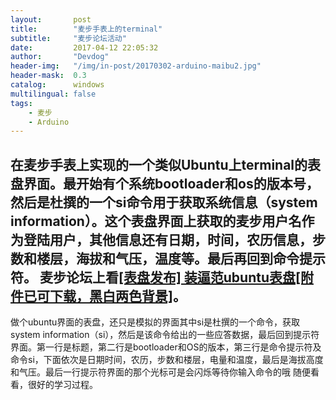 ```yaml
---
layout:       post
title:        "麦步手表上的terminal"
subtitle:     "麦步论坛活动"
date:         2017-04-12 22:05:32
author:       "Devdog"
header-img:   "/img/in-post/20170302-arduino-maibu2.jpg"
header-mask:  0.3
catalog:      windows
multilingual: false
tags:
    - 麦步
    - Arduino
---
```



在麦步手表上实现的一个类似Ubuntu上terminal的表盘界面。最开始有个系统bootloader和os的版本号，然后是杜撰的一个si命令用于获取系统信息（system information）。这个表盘界面上获取的麦步用户名作为登陆用户，其他信息还有日期，时间，农历信息，步数和楼层，海拔和气压，温度等。最后再回到命令提示符。
麦步论坛上看[[表盘发布] 装逼范ubuntu表盘[附件已可下载，黑白两色背景]](http://bbs.maibu.cc/forum.php?mod=viewthread&tid=1382&highlight=ubuntu)。
---
做个ubuntu界面的表盘，还只是模拟的界面其中si是杜撰的一个命令，获取system information（si），然后是该命令给出的一些应答数据，最后回到提示符界面。第一行是标题，第二行是bootloader和OS的版本，第三行是命令提示符及命令si，下面依次是日期时间，农历，步数和楼层，电量和温度，最后是海拔高度和气压。最后一行提示符界面的那个光标可是会闪烁等待你输入命令的哦
随便看看，很好的学习过程。


